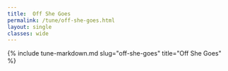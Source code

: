 ```yaml
---
title:  Off She Goes
permalink: /tune/off-she-goes.html
layout: single
classes: wide
---
```

{% include tune-markdown.md slug="off-she-goes" title="Off She Goes" %}
